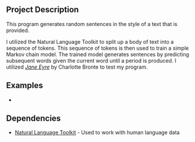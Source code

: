 ## Project Description

This program generates random sentences in the style of a text that is provided. 

I utilized the Natural Language Toolkit to split up a body of text into a sequence of tokens. This sequence of tokens is then used to train a simple Markov chain model. The trained model generates sentences by predicting subsequent words given the current word until a period is produced. I utilized [*Jane Eyre*](https://www.gutenberg.org/files/1260/1260-h/1260-h.htm) by Charlotte Bronte to test my program.

## Examples

-

## Dependencies

- [Natural Language Toolkit](https://www.nltk.org/) - Used to work with human language data

